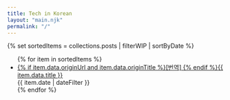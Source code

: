```yaml
---
title: Tech in Korean
layout: "main.njk"
permalink: "/"
---
```


<!-- {% set posts = collections.posts | safe %} -->

<!-- {{ posts }} -->

{% set sortedItems = collections.posts | filterWIP | sortByDate %}
<ul class="list-none not-prose">
  {% for item in sortedItems %}<li class="my-3"><div><a href="{{ item.url }}" class="block font-semibold">{% if item.data.originUrl and item.data.originTitle %}[번역] {% endif %}{{ item.data.title }}</a><div class="-mt-1 text-xs text-gray-500">{{ item.date | dateFilter }}</span></div></li>{% endfor %}
</ul>